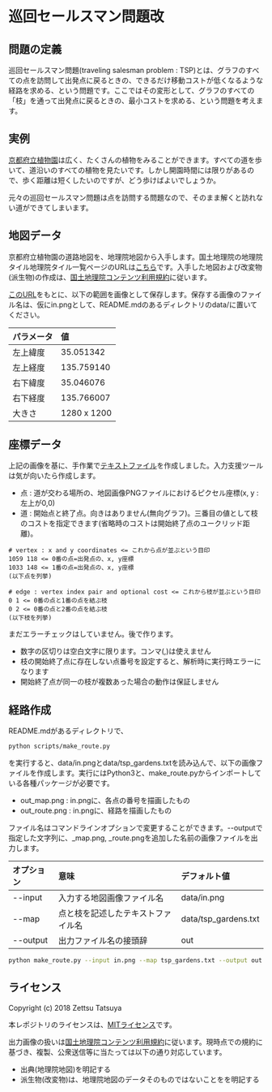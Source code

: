 # 巡回セールスマン問題改

## 問題の定義

巡回セールスマン問題(traveling salesman problem : TSP)とは、グラフのすべての点を訪問して出発点に戻るときの、できるだけ移動コストが低くなるような経路を求める、という問題です。ここではその変形として、グラフのすべての「枝」を通って出発点に戻るときの、最小コストを求める、という問題を考えます。

## 実例

[京都府立植物園](http://www.pref.kyoto.jp/plant/11900007.html)は広く、たくさんの植物をみることができます。すべての道を歩いて、道沿いのすべての植物を見たいです。しかし開園時間には限りがあるので、歩く距離は短くしたいのですが、どう歩けばよいでしょうか。

元々の巡回セールスマン問題は点を訪問する問題なので、そのまま解くと訪れない道ができてしまいます。

## 地図データ

京都府立植物園の道路地図を、地理院地図から入手します。国土地理院の地理院タイル地理院タイル一覧ページのURLは[こちら](https://maps.gsi.go.jp/development/ichiran.html)です。入手した地図および改変物(派生物)の作成は、[国土地理院コンテンツ利用規約](http://www.gsi.go.jp/kikakuchousei/kikakuchousei40182.html)に従います。

[このURL](https://maps.gsi.go.jp/#18/35.051342/135.759140/&base=std&ls=std&disp=1&vs=c1j0h0k0l0u0t0z0r0s0f1&reliefdata=0G000000)をもとに、以下の範囲を画像として保存します。保存する画像のファイル名は、仮にin.pngとして、README.mdのあるディレクトリのdata/に置いてください。

|パラメータ|値|
|:------|:------|
|左上緯度|35.051342|
|左上経度|135.759140|
|右下緯度|35.046076|
|右下経度|135.766007|
|大きさ|1280 x 1200|

## 座標データ

上記の画像を基に、手作業で[テキストファイル](data/tsp_gardens.txt)を作成しました。入力支援ツールは気が向いたら作成します。

* 点 : 道が交わる場所の、地図画像PNGファイルにおけるピクセル座標(x, y : 左上が0,0)
* 道 : 開始点と終了点。向きはありません(無向グラフ)。三番目の値として枝のコストを指定できます(省略時のコストは開始終了点のユークリッド距離)。

```text
# vertex : x and y coordinates <= これから点が並ぶという目印
1059 118 <= 0番の点=出発点の、x, y座標
1033 148 <= 1番の点=出発点の、x, y座標
(以下点を列挙)

# edge : vertex index pair and optional cost <= これから枝が並ぶという目印
0 1 <= 0番の点と1番の点を結ぶ枝
0 2 <= 0番の点と2番の点を結ぶ枝
(以下枝を列挙)
```

まだエラーチェックはしていません。後で作ります。

* 数字の区切りは空白文字に限ります。コンマ(,)は使えません
* 枝の開始終了点に存在しない点番号を設定すると、解析時に実行時エラーになります
* 開始終了点が同一の枝が複数あった場合の動作は保証しません

## 経路作成

README.mdがあるディレクトリで、

```bash
python scripts/make_route.py
```

を実行すると、data/in.pngとdata/tsp_gardens.txtを読み込んで、以下の画像ファイルを作成します。実行にはPython3と、make_route.pyからインポートしている各種パッケージが必要です。

* out_map.png : in.pngに、各点の番号を描画したもの
* out_route.png : in.pngに、経路を描画したもの

ファイル名はコマンドラインオプションで変更することができます。--outputで指定した文字列に、_map.png, _route.pngを追加した名前の画像ファイルを出力します。

|オプション|意味|デフォルト値|
|:------|:------|:------|
|--input|入力する地図画像ファイル名|data/in.png|
|--map|点と枝を記述したテキストファイル名|data/tsp_gardens.txt|
|--output|出力ファイル名の接頭辞|out|

```bash
python make_route.py --input in.png --map tsp_gardens.txt --output out
```

## ライセンス

Copyright (c) 2018 Zettsu Tatsuya

本レポジトリのライセンスは、[MITライセンス](LICENSE.txt)です。

出力画像の扱いは[国土地理院コンテンツ利用規約](http://www.gsi.go.jp/kikakuchousei/kikakuchousei40182.html)に従います。現時点での規約に基づき、複製、公衆送信等に当たっては以下の通り対応しています。

* 出典(地理院地図)を明記する
* 派生物(改変物)は、地理院地図のデータそのものではないことをを明記する
